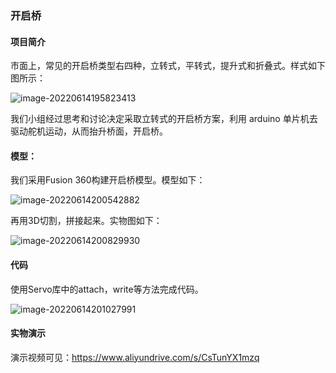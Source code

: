 ### 开启桥

#### 项目简介

市面上，常见的开启桥类型右四种，立转式，平转式，提升式和折叠式。样式如下图所示：

![image-20220614195823413](C:\Users\laijiachen2003\Desktop\开启桥\image-20220614195823413.png)

我们小组经过思考和讨论决定采取立转式的开启桥方案，利用 arduino 单片机去驱动舵机运动，从而抬升桥面，开启桥。

#### 模型：

我们采用Fusion 360构建开启桥模型。模型如下：

![image-20220614200542882](C:\Users\laijiachen2003\Desktop\开启桥\image-20220614200542882.png)

再用3D切割，拼接起来。实物图如下：

![image-20220614200829930](C:\Users\laijiachen2003\Desktop\开启桥\image-20220614200829930.png)

#### 代码

使用Servo库中的attach，write等方法完成代码。

![image-20220614201027991](C:\Users\laijiachen2003\Desktop\开启桥\image-20220614201027991.png)

#### 实物演示

演示视频可见：https://www.aliyundrive.com/s/CsTunYX1mzq
